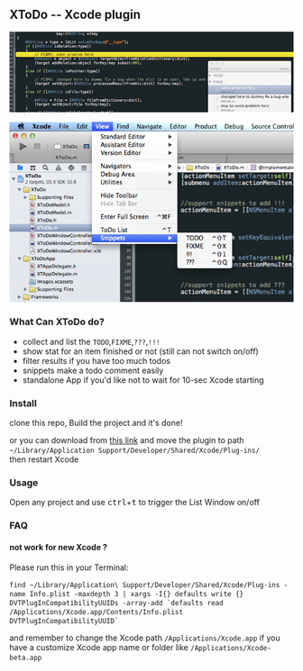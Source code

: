 ## XToDo -- Xcode plugin

![image](screenshots/1.png)

![image](screenshots/2.png)

### What Can XToDo do?

- collect and list the `TODO`,`FIXME`,`???`,`!!!`
- show stat for an item finished or not (still can not switch on/off)
- filter results if you have too much todos
- snippets make a todo comment easily
- standalone App if you'd like not to wait for 10-sec Xcode starting

### Install
clone this repo, Build the project and it's done!

or you can download from [this link](https://www.dropbox.com/s/bgn4x4i9rt7s0uw/XToDo.xcplugin.zip) and move the plugin to path  
 `~/Library/Application Support/Developer/Shared/Xcode/Plug-ins/`  
 then restart Xcode


### Usage

Open any project and use <kbd>ctrl</kbd>+<kbd>t</kbd> to trigger the List Window on/off

### FAQ
#### not work for new Xcode ?
Please run this in your Terminal:  
```
find ~/Library/Application\ Support/Developer/Shared/Xcode/Plug-ins -name Info.plist -maxdepth 3 | xargs -I{} defaults write {} DVTPlugInCompatibilityUUIDs -array-add `defaults read /Applications/Xcode.app/Contents/Info.plist DVTPlugInCompatibilityUUID`
```
and remember to change the Xcode path `/Applications/Xcode.app` if you have a customize Xcode app name or folder like `/Applications/Xcode-beta.app`
